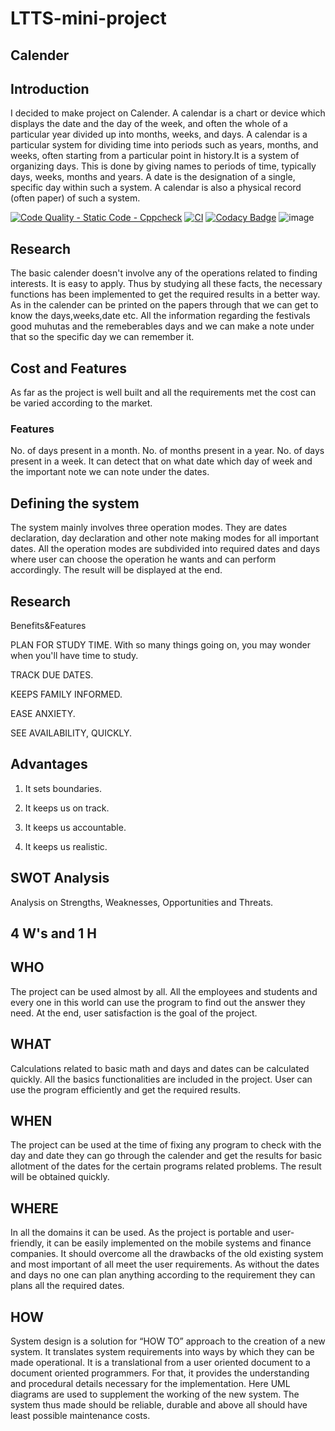 # LTTS-mini-project 
## Calender
## Introduction
 I decided to make project on Calender. A calendar is a chart or device which displays the date and the day of the week, and often the whole of a particular year divided up into months, weeks, and days. A calendar is a particular system for dividing time into periods such as years, months, and weeks, often starting from a particular point in history.It is a system of organizing days. This is done by giving names to periods of time, typically days, weeks, months and years. A date is the designation of a single, specific day within such a system. A calendar is also a physical record (often paper) of such a system.

[![Code Quality - Static Code - Cppcheck](https://github.com/git170060024/LTTS-mini-project/actions/workflows/cppcheck.yml/badge.svg)](https://github.com/git170060024/LTTS-mini-project/actions/workflows/cppcheck.yml)
 [![CI](https://github.com/git170060024/LTTS-mini-project/actions/workflows/main.yml/badge.svg)](https://github.com/git170060024/LTTS-mini-project/actions/workflows/main.yml)
 [![Codacy Badge](https://app.codacy.com/project/badge/Grade/c095ed564f544292a96e1b43e9ba25ec)](https://www.codacy.com/gh/git170060024/LTTS-mini-project/dashboard?utm_source=github.com&amp;utm_medium=referral&amp;utm_content=git170060024/LTTS-mini-project&amp;utm_campaign=Badge_Grade)
 ![image](https://user-images.githubusercontent.com/60734309/125601046-1c1f0f36-dc17-4e47-837a-e8f98c4a1706.png)

 ## Research
The basic calender doesn't involve any of the operations related to finding interests. It is easy to apply. Thus by studying all these facts, the necessary functions has been implemented to get the required results in a better way. As in the calender can be printed on the papers through that we can get to know the days,weeks,date etc. All the information regarding the festivals good muhutas and the remeberables days and we can make a note under that so the specific day we can remember it.
## Cost and Features
As far as the project is well built and all the requirements met the cost can be varied according to the market.
### Features
No. of days present in a month.
No. of months present in a year.
No. of days present in a week.
It can detect that on what date which day of week and the important note we can note under the dates. 
## Defining the system
The system mainly involves three operation modes. They are dates declaration,  day declaration  and other note making modes for all important dates. All the operation modes are subdivided into required dates and days where user can choose the operation he wants and can perform accordingly. The result will be displayed at the end.
## Research
Benefits&Features

PLAN FOR STUDY TIME. With so many things going on, you may wonder when you'll have time to study.

TRACK DUE DATES.

KEEPS FAMILY INFORMED.

EASE ANXIETY.

SEE AVAILABILITY, QUICKLY.
## Advantages
   1. It sets boundaries.
   
   2. It keeps us on track.
    
   3. It keeps us accountable.
   
   4. It keeps us realistic.

## SWOT Analysis
Analysis on Strengths, Weaknesses, Opportunities and Threats.

## 4 W's and 1 H
## WHO 
 The project can be used almost by all. All the  employees and students and every one in this world can use the program to find out the answer they need. At the end,  user satisfaction is the goal  of the project.
## WHAT
Calculations related to basic math and days and dates can be calculated quickly. All the basics functionalities are included in the project. User can use the program efficiently and get the required results.
## WHEN
The project can be used at the time of fixing any program to check with the day and date they can go through  the calender
and get the results for basic allotment of the dates for the certain programs related problems. The result will be obtained quickly.
## WHERE
In all the domains it can be used. As the project is portable and user-friendly, it can be easily implemented on the mobile systems and finance companies. It should overcome all the drawbacks of the old existing system and most important of all meet the user requirements. As without the dates and days no one can plan anything according to the requirement they can plans all the required dates.
## HOW
System design is a solution for “HOW TO” approach to the creation of a new system. It translates system requirements into ways by which they can be made operational. It is a translational from a user oriented document to a document oriented programmers. For that, it provides the understanding and procedural details necessary for the implementation. Here UML diagrams are used to supplement the working of the new system. The system thus made should be reliable, durable and above all should have least possible maintenance costs.
